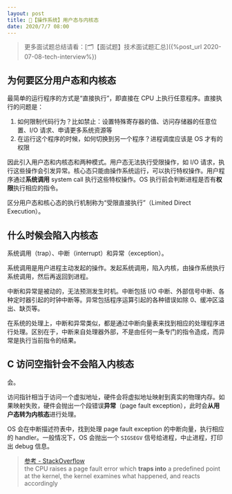 ```yaml
---
layout: post
title: 📔【操作系统】用户态与内核态
date: 2020/7/7 08:00
---
```


> 更多面试题总结请看：[🗂【面试题】技术面试题汇总]({%post_url 2020-07-08-tech-interview%})

## 为何要区分用户态和内核态
最简单的运行程序的方式是“直接执行”，即直接在 CPU 上执行任意程序。直接执行的问题是：
1. 如何限制代码行为？比如禁止：设置特殊寄存器的值、访问存储器的任意位置、I/O 请求、申请更多系统资源等
2. 在运行这个程序的时候，如何切换到另一个程序？进程调度应该是 OS 才有的权限

因此引入用户态和内核态和两种模式。用户态无法执行受限操作，如 I/O 请求，执行这些操作会引发异常。核心态只能由操作系统运行，可以执行特权操作。用户程序通过**系统调用** system call 执行这些特权操作。OS 执行前会判断进程是否有**权限**执行相应的指令。

区分用户态和核心态的执行机制称为“受限直接执行”（Limited Direct Execution）。

## 什么时候会陷入内核态
系统调用（trap）、中断（interrupt）和异常（exception）。

系统调用是用户进程主动发起的操作。发起系统调用，陷入内核，由操作系统执行系统调用，然后再返回到进程。

中断和异常是被动的，无法预测发生时机。中断包括 I/O 中断、外部信号中断、各种定时器引起的时钟中断等。异常包括程序运算引起的各种错误如除 0、缓冲区溢出、缺页等。

在系统的处理上，中断和异常类似，都是通过中断向量表来找到相应的处理程序进行处理。区别在于，中断来自处理器外部，不是由任何一条专门的指令造成，而异常是执行当前指令的结果。


## C 访问空指针会不会陷入内核态
会。

访问指针相当于访问一个虚拟地址，硬件会将虚拟地址映射到真实的物理内存。如果映射失败，硬件会抛出一个段错误**异常**（page fault exception），此时会**从用户态转为内核态**进行处理。

OS 会在中断描述符表中，找到处理 page fault exception 的中断向量，执行相应的 handler。一般情况下，OS 会抛出一个 `SIGSEGV` 信号给进程，中止进程，打印出 debug 信息。

> [参考 - StackOverflow](https://stackoverflow.com/questions/12645647/what-happens-in-os-when-we-dereference-a-null-pointer-in-c)  
>  the CPU raises a page fault error which **traps into** a predefined point at the kernel, the kernel examines what happened, and reacts accordingly 